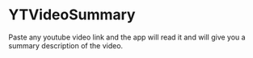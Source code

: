 # YTVideoSummary
Paste any youtube video link and the app will read it and will give you a summary description of the video.
